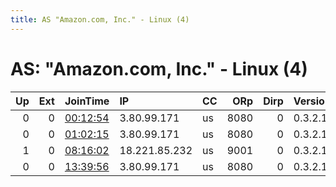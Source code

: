 ```yaml
---
title: AS "Amazon.com, Inc." - Linux (4)
---
```


# AS: "Amazon.com, Inc." - Linux (4)

|   Up |   Ext | JoinTime                                                                                            | IP            | CC   |   ORp |   Dirp | Version   | Contact                      | Nickname       |   eFamMembers |
|-----:|------:|:----------------------------------------------------------------------------------------------------|:--------------|:-----|------:|-------:|:----------|:-----------------------------|:---------------|--------------:|
|    0 |     0 | [00:12:54](https://metrics.torproject.org/rs.html#details/DD75B22B7C755142C8BD8A8574829EB6156B07A5) | 3.80.99.171   | us   |  8080 |      0 | 0.3.2.10  | thefuzzyfish2@gmail.com      | FlamingOctopus |             1 |
|    0 |     0 | [01:02:15](https://metrics.torproject.org/rs.html#details/D7815C53EC7D3E0C01A13774E4BD25AABDE1E7B1) | 3.80.99.171   | us   |  8080 |      0 | 0.3.2.10  | thefuzzyfish2@gmail.com      | FlamingOctopus |             1 |
|    1 |     0 | [08:16:02](https://metrics.torproject.org/rs.html#details/2D45B293599B2DA85B1B7517719C6014453CB6B3) | 18.221.85.232 | us   |  9001 |      0 | 0.3.2.10  | None                         | cloud13beam    |             1 |
|    0 |     0 | [13:39:56](https://metrics.torproject.org/rs.html#details/379ECC62F420F1FB58A13592D5110A151BCD5E58) | 3.80.99.171   | us   |  8080 |      0 | 0.3.2.10  | Zachary Kline &lt;thefuzzyfi | FlamingOctopus |             1 |
